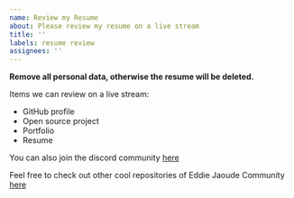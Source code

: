 ```yaml
---
name: Review my Resume
about: Please review my resume on a live stream
title: ''
labels: resume review
assignees: ''
---
```


**Remove all personal data, otherwise the resume will be deleted.**

Items we can review on a live stream:

- GitHub profile
- Open source project
- Portfolio
- Resume

You can also join the discord community [here](https://discord.com/invite/jZQs6Wu)

Feel free to check out other cool repositories of Eddie Jaoude Community [here](https://github.com/EddieJaoudeCommunity)
